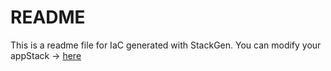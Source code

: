 # README
This is a readme file for IaC generated with StackGen.
You can modify your appStack -> [here](http://main.dev.stackgen.com/appstacks/2b5793d1-756c-4d7f-a89d-a688898cd1f4)
